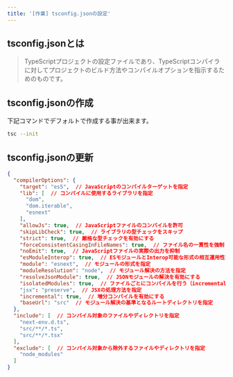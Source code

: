```yaml
---
title: '[作業] tsconfig.jsonの設定'
---
```


## tsconfig.jsonとは
> TypeScriptプロジェクトの設定ファイルであり、TypeScriptコンパイラに対してプロジェクトのビルド方法やコンパイルオプションを指示するためのものです。

## tsconfig.jsonの作成
下記コマンドでデフォルトで作成する事が出来ます。
````bash
tsc --init
````

## tsconfig.jsonの更新
````json
{
  "compilerOptions": {
    "target": "es5",  // JavaScriptのコンパイルターゲットを指定
    "lib": [  // コンパイルに使用するライブラリを指定
      "dom",
      "dom.iterable",
      "esnext"
    ],                                        
    "allowJs": true,  // JavaScriptファイルのコンパイルを許可
    "skipLibCheck": true,  // ライブラリの型チェックをスキップ
    "strict": true,  // 厳格な型チェックを有効にする
    "forceConsistentCasingInFileNames": true,  // ファイル名の一貫性を強制
    "noEmit": true,  // JavaScriptファイルの実際の出力を抑制
    "esModuleInterop": true,  // ESモジュールとInterop可能な形式の相互運用性を有効にする
    "module": "esnext",  // モジュールの形式を指定
    "moduleResolution": "node",  // モジュール解決の方法を指定
    "resolveJsonModule": true,  // JSONモジュールの解決を有効にする
    "isolatedModules": true,  // ファイルごとにコンパイルを行う（incremental: true と一緒に使用）
    "jsx": "preserve",  // JSXの処理方法を指定
    "incremental": true,  // 増分コンパイルを有効にする
    "baseUrl": "src"  // モジュール解決の基準となるルートディレクトリを指定
  },
  "include": [  // コンパイル対象のファイルやディレクトリを指定
    "next-env.d.ts",
    "src/**/*.ts",
    "src/**/*.tsx"
  ],
  "exclude": [  // コンパイル対象から除外するファイルやディレクトリを指定
    "node_modules"
  ]
}

````